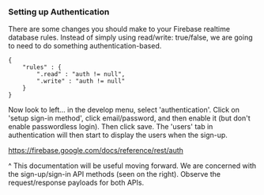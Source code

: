 ### Setting up Authentication
There are some changes you should make to your Firebase realtime database rules. Instead of simply using read/write: true/false, we are going to need to do something authentication-based.

```
{
    "rules" : {
        ".read" : "auth != null",
        ".write" : "auth != null"
    }
}
```

Now look to left... in the develop menu, select 'authentication'. Click on 'setup sign-in method', click email/password, and then enable it (but don't enable passwordless login). Then click save. The 'users' tab in authentication will then start to display the users when the sign-up.

https://firebase.google.com/docs/reference/rest/auth

^ This documentation will be useful moving forward. We are concerned with the sign-up/sign-in API methods (seen on the right). Observe the request/response payloads for both APIs. 


